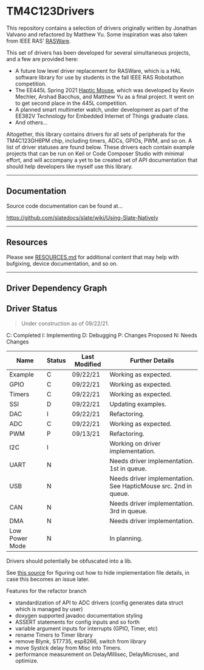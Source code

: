 # TM4C123Drivers

This repository contains a selection of drivers originally written by Jonathan Valvano and refactored by Matthew Yu. Some inspiration was also taken from IEEE RAS' [RASWare](https://github.com/ut-ras/Rasware).

This set of drivers has been developed for several simultaneous projects, and a few are provided here:
* A future low level driver replacement for RASWare, which is a HAL software library for use by students in the fall IEEE RAS Robotathon competition.
* The EE445L Spring 2021 [Haptic Mouse](https://www.youtube.com/watch?v=ZX0DsBXqy6Q), which was developed by Kevin Mechler, Arshad Bacchus, and Matthew Yu as a final project. It went on to get second place in the 445L competition.
* A planned smart multimeter watch, under development as part of the EE382V Technology for Embedded Internet of Things graduate class.
* And others...

Altogether, this library contains drivers for all sets of peripherals for the TM4C123GH6PM chip, including timers, ADCs, GPIOs, PWM, and so on. A list of driver statuses are found below. These drivers each contain example projects that can be run on Keil or Code Composer Studio with minimal effort, and will accompany a yet to be created set of API documentation that should help developers like myself use this library.

---

## Documentation

Source code documentation can be found at...

<https://github.com/slatedocs/slate/wiki/Using-Slate-Natively>


---

## Resources

Please see [RESOURCES.md](resources/RESOURCES.md) for additional content that may help with bufgixing, device documentation, and so on.

---

## Driver Dependency Graph


## Driver Status
> Under construction as of 09/22/21.

C: Completed
I: Implementing
D: Debugging
P: Changes Proposed
N: Needs Changes

| Name              | Status    | Last Modified    | Further Details                                                                                    |
|-------------------|-----------|------------------|----------------------------------------------------------------------------------------------------|
| Example           | C         | 09/22/21         | Working as expected.                                                                               |
| GPIO              | C         | 09/22/21         | Working as expected.                                                                               |
| Timers            | C         | 09/22/21         | Working as expected.                                                                               |
| SSI               | D         | 09/22/21         | Updating examples.                                                                                 |
| DAC               | I         | 09/22/21         | Refactoring.                                                                                       |
| ADC               | C         | 09/22/21         | Working as expected.                                                                               |
| PWM               | P         | 09/13/21         | Refactoring.                                                                                       |
| I2C               | I         |                  | Working on driver implementation.                                                                  |
| UART              | N         |                  | Needs driver implementation. 1st in queue.                                                         |
| USB               | N         |                  | Needs driver implementation. See HapticMouse src. 2nd in queue.                                    |
| CAN               | N         |                  | Needs driver implementation. 3rd in queue.                                                         |
| DMA               | N         |                  | Needs driver implementation.                                                                       |
| Low Power Mode    | N         |                  | In planning.                                                                                       |

Drivers should potentially be obfuscated into a lib.


See [this source](https://renenyffenegger.ch/notes/development/languages/C-C-plus-plus/GCC/create-libraries/index) for figuring out how to hide implementation file details, in case this becomes an issue later.


Features for the refactor branch
- standardization of API to ADC drivers (config generates data struct which is managed by user)
- doxygen supported javadoc documentation styling
- ASSERT statements for config inputs and so forth
- variable argument inputs for interrupts (GPIO, Timer, etc)
- rename Timers to Timer library
- remove Blynk, ST7735, esp8266, switch from library
- move Systick delay from Misc into Timers. 
- performance measurement on DelayMillisec, DelayMicrosec, and optimize.